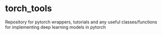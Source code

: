 # torch_tools
Repository for pytorch wrappers, tutorials and any useful classes/functions for implementing deep learning models in pytorch
